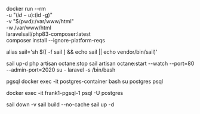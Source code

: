 docker run --rm \
-u "$(id -u):$(id -g)" \
-v "$(pwd):/var/www/html" \
-w /var/www/html \
laravelsail/php83-composer:latest \
composer install --ignore-platform-reqs


alias sail='sh $([ -f sail ] && echo sail || echo vendor/bin/sail)'


sail up-d
php artisan octane:stop
sail artisan octane:start --watch --port=80 --admin-port=2020
su - laravel -s /bin/bash


pgsql
docker exec -it postgres-container bash
su postgres
psql

docker exec -it frank1-pgsql-1 psql -U postgres

sail down -v
sail build --no-cache
sail up -d
